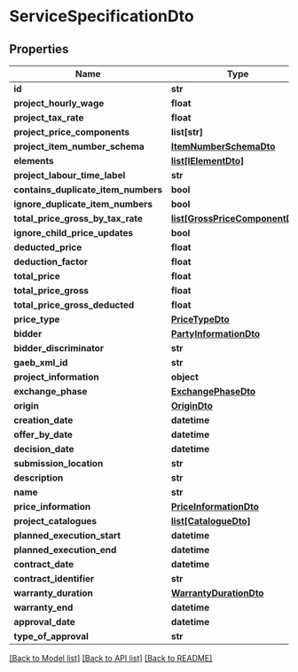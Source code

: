 # ServiceSpecificationDto

## Properties
Name | Type | Description | Notes
------------ | ------------- | ------------- | -------------
**id** | **str** |  | 
**project_hourly_wage** | **float** |  | 
**project_tax_rate** | **float** |  | 
**project_price_components** | **list[str]** |  | [optional] 
**project_item_number_schema** | [**ItemNumberSchemaDto**](ItemNumberSchemaDto.md) |  | [optional] 
**elements** | [**list[IElementDto]**](IElementDto.md) |  | [optional] 
**project_labour_time_label** | **str** |  | [optional] 
**contains_duplicate_item_numbers** | **bool** |  | 
**ignore_duplicate_item_numbers** | **bool** |  | 
**total_price_gross_by_tax_rate** | [**list[GrossPriceComponentDto]**](GrossPriceComponentDto.md) |  | [optional] 
**ignore_child_price_updates** | **bool** |  | 
**deducted_price** | **float** |  | 
**deduction_factor** | **float** |  | 
**total_price** | **float** |  | 
**total_price_gross** | **float** |  | 
**total_price_gross_deducted** | **float** |  | 
**price_type** | [**PriceTypeDto**](PriceTypeDto.md) |  | 
**bidder** | [**PartyInformationDto**](PartyInformationDto.md) |  | [optional] 
**bidder_discriminator** | **str** |  | [optional] 
**gaeb_xml_id** | **str** |  | [optional] 
**project_information** | **object** |  | [optional] 
**exchange_phase** | [**ExchangePhaseDto**](ExchangePhaseDto.md) |  | 
**origin** | [**OriginDto**](OriginDto.md) |  | 
**creation_date** | **datetime** |  | 
**offer_by_date** | **datetime** |  | 
**decision_date** | **datetime** |  | 
**submission_location** | **str** |  | [optional] 
**description** | **str** |  | [optional] 
**name** | **str** |  | [optional] 
**price_information** | [**PriceInformationDto**](PriceInformationDto.md) |  | [optional] 
**project_catalogues** | [**list[CatalogueDto]**](CatalogueDto.md) |  | [optional] 
**planned_execution_start** | **datetime** |  | 
**planned_execution_end** | **datetime** |  | 
**contract_date** | **datetime** |  | 
**contract_identifier** | **str** |  | [optional] 
**warranty_duration** | [**WarrantyDurationDto**](WarrantyDurationDto.md) |  | [optional] 
**warranty_end** | **datetime** |  | 
**approval_date** | **datetime** |  | 
**type_of_approval** | **str** |  | [optional] 

[[Back to Model list]](../README.md#documentation-for-models) [[Back to API list]](../README.md#documentation-for-api-endpoints) [[Back to README]](../README.md)



